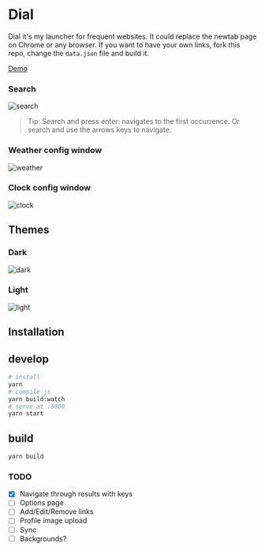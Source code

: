# Dial

Dial it's my launcher for frequent websites.
It could replace the newtab page on Chrome or any browser.
If you want to have your own links, fork this repo, change the `data.json` file and build it.

[Demo](https://home.singuerinc.com/)

### Search

![search](./dial.gif)

> Tip: Search and press enter: navigates to the first occurrence. Or search and use the arrows keys to navigate.

### Weather config window

![weather](./screen_weather.png)

### Clock config window

![clock](./screen_clock.png)

## Themes

### Dark

![dark](./theme_dark.png)

### Light

![light](./theme_light.png)

## Installation

## develop

```sh
# install
yarn
# compile js
yarn build:watch
# serve at :5000
yarn start
```

## build

```sh
yarn build
```

### TODO

- [x] Navigate through results with keys
- [ ] Options page
- [ ] Add/Edit/Remove links
- [ ] Profile image upload
- [ ] Sync
- [ ] Backgrounds?
